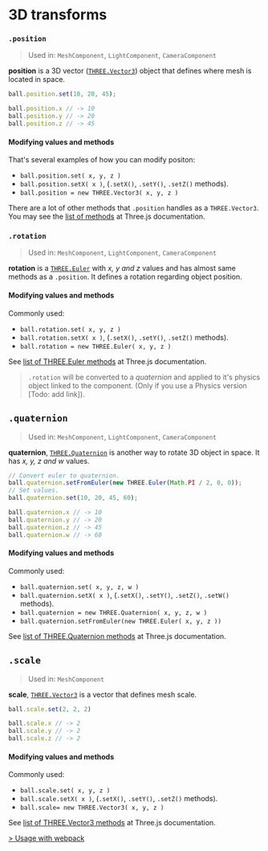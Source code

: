 # 3D transforms


### `.position`

> Used in: `MeshComponent`, `LightComponent`, `CameraComponent`

**position** is a 3D vector ([`THREE.Vector3`](https://threejs.org/docs/index.html#api/math/Vector3)) object that defines where mesh is located in space.

```js
ball.position.set(10, 20, 45);

ball.position.x // -> 10
ball.position.y // -> 20
ball.position.z // -> 45
```

#### Modifying values and methods

That's several examples of how you can modify positon:

  - `ball.position.set( x, y, z )`
  - `ball.position.setX( x )`, (`.setX()`, `.setY()`, `.setZ()` methods).
  - `ball.position = new THREE.Vector3( x, y, z )`

There are a lot of other methods that `.position` handles as a `THREE.Vector3`. You may see the [list of methods](https://threejs.org/docs/index.html#api/math/Vector3.set) at Three.js documentation.

### `.rotation`

> Used in: `MeshComponent`, `LightComponent`, `CameraComponent`

**rotation** is a [`THREE.Euler`](https://threejs.org/docs/index.html#api/math/Euler) with _x, y and z_ values and has almost same methods as a `.position`. It defines a rotation regarding object position.

#### Modifying values and methods

Commonly used:

  - `ball.rotation.set( x, y, z )`
  - `ball.rotation.setX( x )`, (`.setX()`, `.setY()`, `.setZ()` methods).
  - `ball.rotation = new THREE.Euler( x, y, z )`

See [list of THREE.Euler methods](https://threejs.org/docs/index.html#api/math/Euler.set) at Three.js documentation.

> `.rotation` will be converted to a _quaternion_ and applied to it's physics object linked to the component. (Only if you use a Physics version [Todo: add link]).

## `.quaternion`

> Used in: `MeshComponent`, `LightComponent`, `CameraComponent`

**quaternion**, [`THREE.Quaternion`](https://threejs.org/docs/#api/math/Quaternion) is another way to rotate 3D object in space. It has _x, y, z and w_ values.

```js
// Convert euler to quaternion.
ball.quaternion.setFromEuler(new THREE.Euler(Math.PI / 2, 0, 0));
// Set values.
ball.quaternion.set(10, 20, 45, 60);

ball.quaternion.x // -> 10
ball.quaternion.y // -> 20
ball.quaternion.z // -> 45
ball.quaternion.w // -> 60
```

#### Modifying values and methods

Commonly used:

  - `ball.quaternion.set( x, y, z, w )`
  - `ball.quaternion.setX( x )`, (`.setX()`, `.setY()`, `.setZ()`, `.setW()` methods).
  - `ball.quaternion = new THREE.Quaternion( x, y, z, w )`
  - `ball.quaternion.setFromEuler(new THREE.Euler( x, y, z ))`

See [list of THREE.Quaternion methods](https://threejs.org/docs/#api/math/Quaternion.set) at Three.js documentation.

## `.scale`

> Used in: `MeshComponent`

**scale**, [`THREE.Vector3`](https://threejs.org/docs/index.html#api/math/Vector3) is a vector that defines mesh scale.

```js
ball.scale.set(2, 2, 2)

ball.scale.x // -> 2
ball.scale.y // -> 2
ball.scale.z // -> 2
```

#### Modifying values and methods

Commonly used:

  - `ball.scale.set( x, y, z )`
  - `ball.scale.setX( x )`, (`.setX()`, `.setY()`, `.setZ()` methods).
  - `ball.scale= new THREE.Vector3( x, y, z )`

See [list of THREE.Vector3 methods](https://threejs.org/docs/index.html#api/math/Vector3.set) at Three.js documentation.

[> Usage with webpack](Usage%20with%20webpack.md)
